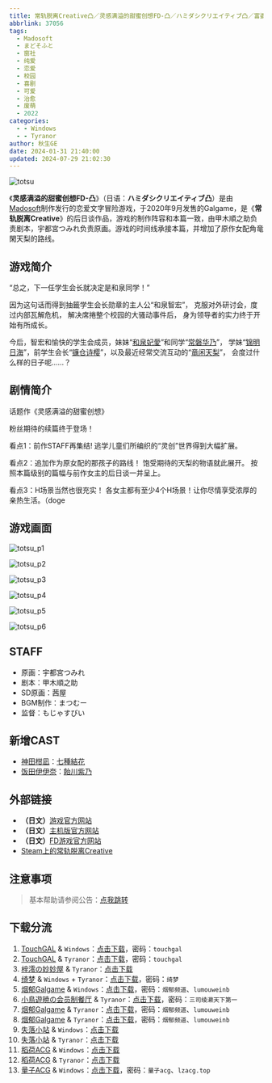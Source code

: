 ```yaml
---
title: 常轨脱离Creative凸／灵感满溢的甜蜜创想FD-凸／ハミダシクリエイティブ凸／富婆妹
abbrlink: 37056
tags:
  - Madosoft
  - まどそふと
  - 窗社
  - 纯爱
  - 恋爱
  - 校园
  - 喜剧
  - 可爱
  - 治愈
  - 废萌
  - 2022
categories:
  - - Windows
  - - Tyranor
author: 秋生GE
date: 2024-01-31 21:40:00
updated: 2024-07-29 21:02:30
---
```


![totsu](https://unpkg.com/galgame/img/totsu.webp)

《**灵感满溢的甜蜜创想FD-凸**》（日语：**ハミダシクリエイティブ凸**）是由[Madosoft](https://madosoft.net/)制作发行的恋爱文字冒险游戏，于2020年9月发售的Galgame，是《**常轨脱离Creative**》的后日谈作品，游戏的制作阵容和本篇一致，由甲木順之助负责剧本，宇都宮つみれ负责原画。游戏的时间线承接本篇，并增加了原作女配角竜閑天梨的路线。

<!-- more -->

## 游戏简介

“总之，下一任学生会长就决定是和泉同学！”

因为这句话而得到抽籤学生会长勋章的主人公“和泉智宏”，
克服对外研讨会，度过内部瓦解危机，
解决席捲整个校园的大骚动事件后，
身为领导者的实力终于开始有所成长。

今后，智宏和愉快的学生会成员，妹妹“[和泉妃愛](https://mzh.moegirl.org.cn/和泉妃爱)”和同学“[常磐华乃](https://mzh.moegirl.org.cn/常磐华乃)”，
学妹“[锦明日海](https://mzh.moegirl.org.cn/锦明日海)”，前学生会长“[镰仓诗樱](https://mzh.moegirl.org.cn/镰仓诗樱)”，以及最近经常交流互动的“[竜闲天梨](https://mzh.moegirl.org.cn/龙闲天梨)”，
会度过什么样的日子呢……？

## 剧情简介

话题作《灵感满溢的甜蜜创想》

粉丝期待的续篇终于登场！

看点1：前作STAFF再集结!
逃学儿童们所编织的“灵创”世界得到大幅扩展。

看点2：追加作为原女配的那孩子的路线！
饱受期待的天梨的物语就此展开。
按照本篇级别的篇幅与前作女主的后日谈一并呈上。

看点3：H场景当然也很充实！
各女主都有至少4个H场景！让你尽情享受浓厚的亲热生活。（doge

## 游戏画面

![totsu_p1](https://unpkg.com/galgame/img/totsu_p1.webp)

![totsu_p2](https://unpkg.com/galgame/img/totsu_p2.webp)

![totsu_p3](https://unpkg.com/galgame/img/totsu_p3.webp)

![totsu_p4](https://unpkg.com/galgame/img/totsu_p4.webp)

![totsu_p5](https://unpkg.com/galgame/img/totsu_p5.webp)

![totsu_p6](https://unpkg.com/galgame/img/totsu_p6.webp)

## STAFF

- 原画：宇都宮つみれ
- 剧本：甲木順之助
- SD原画：茜屋
- BGM制作：まつむー
- 监督：もじゃすびい

## 新增CAST

- [神田柑凪](https://mzh.moegirl.org.cn/神田柑凪)：[七種結花](https://mzh.moegirl.org.cn/七种结花)
- [饭田伊伊奈](https://mzh.moegirl.org.cn/饭田伊伊奈)：[飴川紫乃](https://mzh.moegirl.org.cn/饴川紫乃)

## 外部链接

- **（日文）**[游戏官方网站](https://madosoft.net/hamidashi/)
- **（日文）**[主机版官方网站](https://imel.co.jp/hamidashi/)
- **（日文）**[FD游戏官方网站](https://madosoft.net/hamidashi_totsu/)
- [Steam上的常轨脱离Creative](https://store.steampowered.com/app/1604380/Creative/)

## 注意事项

> 基本帮助请参阅公告：[点我跳转](/p/announcement/)

## 下载分流

1. [TouchGAL](https://www.touchgal.com/) & `Windows`：[点击下载](https://pan.touchgal.net/s/yYjAUY)，密码：`touchgal`
2. [TouchGAL](https://www.touchgal.com/) & `Tyranor`：[点击下载](https://pan.touchgal.net/s/N1A8tO)，密码：`touchgal`
3. [梓澪の妙妙屋](https://zi0.cc/) & `Tyranor`：[点击下载](https://zi0.cc/d/%60%E3%80%90%E5%90%88%E9%9B%86%E7%B3%BB%E5%88%97%E3%80%91/%E5%8D%97%2BGalGame%E6%B1%89%E5%8C%96%E5%8C%BA%E5%85%A8%E5%8C%BA%E8%B5%84%E6%BA%90%E5%A4%87%E4%BB%BD/2/28/%5B%E3%81%BE%E3%81%A9%E3%81%9D%E3%81%B5%E3%81%A8%5D%20%E3%83%8F%E3%83%9F%E3%83%80%E3%82%B7%E3%82%AF%E3%83%AA%E3%82%A8%E3%82%A4%E3%83%86%E3%82%A3%E3%83%96%E5%87%B8%20%20%E7%81%B5%E6%84%9F%E6%BB%A1%E6%BA%A2%E7%9A%84%E7%94%9C%E8%9C%9C%E5%88%9B%E6%83%B3-%E5%87%B8%20%E6%B1%89%E5%8C%96%E7%A1%AC%E7%9B%98%E7%89%88%5B%E7%99%BD%E4%BA%95%E6%9C%A8%E5%AD%A6%E5%9B%AD%E6%B1%89%E5%8C%96%E7%BB%84%5D.zip?sign=hYWSPCRWaxEQuisBd-AopB1Y6tmeoH_u_FKS7DxJQrc=:0)
4. [绮梦](https://acgs.one/) & `Windows` + `Tyranor`：[点击下载](https://acgs.one/game/6.html)，密码：`绮梦`
5. [烟郁Galgame](https://yanyugal.top/) & `Windows`：[点击下载](https://yanyugal.top/disk1/%E5%B0%8F%E5%B0%8F%E7%9A%84%E5%88%86%E4%BA%AB%EF%BC%88PC%EF%BC%86%E5%AE%89%E5%8D%93%EF%BC%89/PC/galgame/%E5%AF%8C%E5%A9%86%E5%A6%B9fd%E6%B1%89%E5%8C%96/)，密码：`烟郁频道`、`lumouweinb`
6. [小鳥遊暁の会员制餐厅](https://t-satoru.top/) & `Tyranor`：[点击下载](https://pan.t-satoru.top/ode5/Galgames/%E3%80%90%E8%87%AA%E5%B0%81%E5%8C%85%E3%80%91%E5%8E%9F%E5%88%9B%E4%BD%9C%E5%93%81/%E5%93%88%E5%AF%86%E8%BE%BE%E6%96%AF%E5%88%9B%E6%84%8F/%E5%87%B8)，密码：`三司绫濑天下第一`
7. [烟郁Galgame](https://yanyugal.top/) & `Tyranor`：[点击下载](https://yanyugal.top/disk1/%E5%B0%8F%E5%B0%8F%E7%9A%84%E5%88%86%E4%BA%AB%EF%BC%88PC%EF%BC%86%E5%AE%89%E5%8D%93%EF%BC%89/%E5%AE%89%E5%8D%93/ty/%E5%AF%8C%E5%A9%86%E5%A6%B9FD%E6%B1%89%E5%8C%96/)，密码：`烟郁频道`、`lumouweinb`
8. [烟郁Galgame](https://yanyugal.top/) & `Tyranor`：[点击下载](https://yanyugal.top/d/disk1/%E5%B0%8F%E5%B0%8F%E7%9A%84%E5%88%86%E4%BA%AB%EF%BC%88PC%EF%BC%86%E5%AE%89%E5%8D%93%EF%BC%89/%E5%AE%89%E5%8D%93/ty/%E7%81%B5%E6%84%9F%E6%BB%A1%E6%BA%A2%E7%9A%84%E7%94%9C%E8%9C%9C%E5%88%9B%E6%83%B3fd.7z/%E7%81%B5%E6%84%9F%E6%BB%A1%E6%BA%A2%E7%9A%84%E7%94%9C%E8%9C%9C%E5%88%9B%E6%83%B3fd.7z)，密码：`烟郁频道`、`lumouweinb`
9. [失落小站](https://www.shinnku.com/) & `Windows`：[点击下载](https://www.shinnku.com/api/download/0/win/%E7%81%B5%E6%84%9F%E6%BB%A1%E6%BA%A2%E7%9A%84%E7%94%9C%E8%9C%9C%E5%88%9B%E6%83%B3v1.1.7z)
10. [失落小站](https://www.shinnku.com/) & `Tyranor`：[点击下载](https://www.shinnku.com/api/download/0/artroid/%E7%81%B5%E6%84%9F%E6%BB%A1%E6%BA%A2%E7%9A%84%E7%94%9C%E8%9C%9C%E5%88%9B%E6%83%B3v1.1.7z)
11. [稻荷ACG](https://sakustar.me/) & `Windows`：[点击下载](https://sakustar.me/art/10866)
12. [稻荷ACG](https://sakustar.me/) & `Tyranor`：[点击下载](https://sakustar.me/art/10886)
13. [量子ACG](https://lzacg.org/) & `Windows`：[点击下载](https://lzacg.org/6272)，密码：`量子acg`、`lzacg.top`
